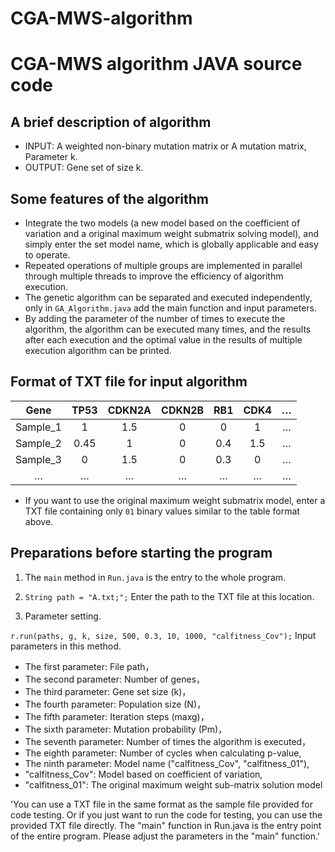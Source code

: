 # CGA-MWS-algorithm

# CGA-MWS algorithm JAVA source code

## A brief description of algorithm

* INPUT: A weighted non-binary mutation matrix or A mutation matrix, Parameter k.
* OUTPUT: Gene set of size k.

## Some features of the algorithm

* Integrate the two models (a new model based on the coefficient of variation and a original maximum weight submatrix solving model), and simply enter the set model name, which is globally applicable and easy to operate.
* Repeated operations of multiple groups are implemented in parallel through multiple threads to improve the efficiency of algorithm execution.
* The genetic algorithm can be separated and executed independently, only in `GA_Algorithm.java` add the main function and input parameters.
* By adding the parameter of the number of times to execute the algorithm, the algorithm can be executed many times, and the results after each execution and the optimal value in the results of multiple execution algorithm can be printed.

## Format of TXT file for input algorithm
| Gene | TP53 | CDKN2A | CDKN2B| RB1 | CDK4| … |
| :--: | :--: | :--: | :--: | :--: | :--: | :--: |
| Sample_1 | 1 | 1.5 | 0 | 0 | 1 | … |
| Sample_2 | 0.45 | 1 | 0 | 0.4 | 1.5 | … |
| Sample_3 | 0 | 1.5 | 0 | 0.3 | 0 | … |
| … | … | … | … | … | … | … |
* If you want to use the original maximum weight submatrix model, enter a TXT file containing only `01` binary values similar to the table format above.

## Preparations before starting the program

1. The `main` method in `Run.java` is the entry to the whole program.

2. `String path = "A.txt;";` Enter the path to the TXT file at this location.

3. Parameter setting.

  `r.run(paths, g, k, size, 500, 0.3, 10, 1000, "calfitness_Cov");` Input parameters in this method.

  * The first   parameter: File path，
  * The second  parameter: Number of genes，
  * The third   parameter: Gene set size (k)，
  * The fourth  parameter: Population size (N)，
  * The fifth   parameter: Iteration steps (maxg)，
  * The sixth   parameter: Mutation probability (Pm)，
  * The seventh parameter: Number of times the algorithm is executed，
  * The eighth  parameter: Number of cycles when calculating p-value,
  * The ninth   parameter: Model name ("calfitness_Cov", "calfitness_01"),
  * "calfitness_Cov": Model based on coefficient of variation,
  * "calfitness_01":  The original maximum weight sub-matrix solution model


'You can use a TXT file in the same format as the sample file provided for code testing.
Or if you just want to run the code for testing, you can use the provided TXT file directly.
The "main" function in Run.java is the entry point of the entire program. 
Please adjust the parameters in the "main" function.'
